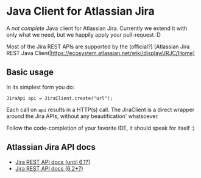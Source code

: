Java Client for Atlassian Jira
===============================

A *not complete* Java client for Atlassian Jira. Currently we extend it with
only what we need, but we happily apply your pull-request :D

Most of the Jira REST APIs are supported by the (official?) [Atlassian Jira REST Java Client|https://ecosystem.atlassian.net/wiki/display/JRJC/Home]

Basic usage
-----------

In its simplest form you do:

```
JiraApi api = JiraClient.create("url");
```

Each call on `api` results in a HTTP(s) call.
The JiraClient is a direct wrapper around the Jira APIs, without any beautification' whatsoever.

Follow the code-completion of your favorite IDE, it should speak for itself :)

Atlassian Jira API docs
------------------------
- [Jira REST API docs (until 6.1?)](https://developer.atlassian.com/static/rest/jira/6.1.html)
- [Jira REST API docs (6.2+?)](https://docs.atlassian.com/jira/REST/ondemand/)
